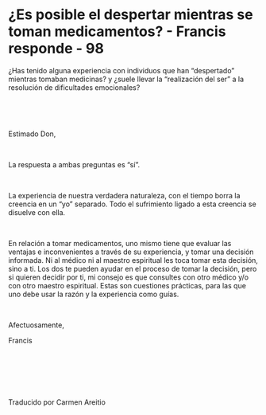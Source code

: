 # ¿Es posible el despertar mientras se toman medicamentos? - Francis responde - 98



&iquest;Has tenido alguna experiencia con individuos que han &ldquo;despertado&rdquo; mientras tomaban medicinas? y &iquest;suele llevar la &ldquo;realizaci&oacute;n del ser&rdquo; a la resoluci&oacute;n de dificultades emocionales?






&nbsp;







&nbsp;






Estimado Don,






&nbsp;






La respuesta a ambas preguntas es &ldquo;s&iacute;&rdquo;.






&nbsp;






La experiencia de nuestra verdadera naturaleza, con el tiempo borra la creencia en un &ldquo;yo&rdquo; separado. Todo el sufrimiento ligado a esta creencia se disuelve con ella.






&nbsp;






En relaci&oacute;n a tomar medicamentos, uno mismo tiene que evaluar las ventajas e inconvenientes a trav&eacute;s de su experiencia, y tomar una decisi&oacute;n informada. Ni al m&eacute;dico ni al maestro espiritual les toca tomar esta decisi&oacute;n, sino a ti. Los dos te pueden ayudar en el proceso de tomar la decisi&oacute;n, pero si quieren decidir por ti, mi consejo es que consultes con otro m&eacute;dico y/o con otro maestro espiritual. Estas son cuestiones pr&aacute;cticas, para las que uno debe usar la raz&oacute;n y la experiencia como gu&iacute;as.






&nbsp;






Afectuosamente, 





Francis






&nbsp;







&nbsp;







&nbsp;






Traducido por Carmen Areitio






